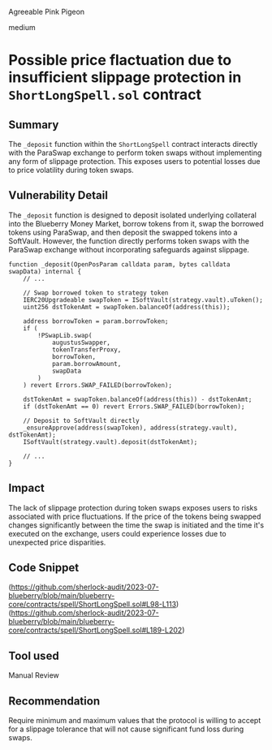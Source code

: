 Agreeable Pink Pigeon

medium

# Possible price flactuation due to insufficient slippage protection in `ShortLongSpell.sol` contract
## Summary
The `_deposit` function within the `ShortLongSpell` contract interacts directly with the ParaSwap exchange to perform token swaps without implementing any form of slippage protection. This exposes users to potential losses due to price volatility during token swaps.
## Vulnerability Detail
The `_deposit` function is designed to deposit isolated underlying collateral into the Blueberry Money Market, borrow tokens from it, swap the borrowed tokens using ParaSwap, and then deposit the swapped tokens into a SoftVault. However, the function directly performs token swaps with the ParaSwap exchange without incorporating safeguards against slippage.
```solidity
function _deposit(OpenPosParam calldata param, bytes calldata swapData) internal {
    // ...

    // Swap borrowed token to strategy token
    IERC20Upgradeable swapToken = ISoftVault(strategy.vault).uToken();
    uint256 dstTokenAmt = swapToken.balanceOf(address(this));

    address borrowToken = param.borrowToken;
    if (
        !PSwapLib.swap(
            augustusSwapper,
            tokenTransferProxy,
            borrowToken,
            param.borrowAmount,
            swapData
        )
    ) revert Errors.SWAP_FAILED(borrowToken);

    dstTokenAmt = swapToken.balanceOf(address(this)) - dstTokenAmt;
    if (dstTokenAmt == 0) revert Errors.SWAP_FAILED(borrowToken);

    // Deposit to SoftVault directly
    _ensureApprove(address(swapToken), address(strategy.vault), dstTokenAmt);
    ISoftVault(strategy.vault).deposit(dstTokenAmt);

    // ...
}
```

## Impact
The lack of slippage protection during token swaps exposes users to risks associated with price fluctuations. If the price of the tokens being swapped changes significantly between the time the swap is initiated and the time it's executed on the exchange, users could experience losses due to unexpected price disparities.

## Code Snippet
(https://github.com/sherlock-audit/2023-07-blueberry/blob/main/blueberry-core/contracts/spell/ShortLongSpell.sol#L98-L113)
(https://github.com/sherlock-audit/2023-07-blueberry/blob/main/blueberry-core/contracts/spell/ShortLongSpell.sol#L189-L202)
## Tool used

Manual Review

## Recommendation
Require minimum and maximum values that the protocol is willing to accept for a slippage tolerance that will not cause significant fund loss during swaps. 